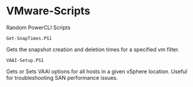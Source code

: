 # VMware-Scripts
Random PowerCLI Scripts


    Get-SnapTimes.PS1
Gets the snapshot creation and deletion times for a specified vm filter.

    VAAI-Setup.PS1
Gets or Sets VAAI options for all hosts in a given vSphere location. Useful for troubleshooting SAN performance issues. 
